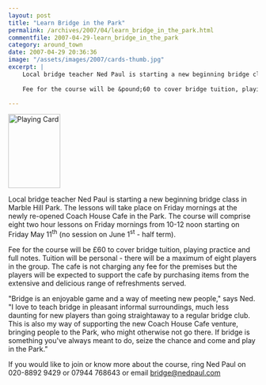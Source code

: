 ```yaml
---
layout: post
title: "Learn Bridge in the Park"
permalink: /archives/2007/04/learn_bridge_in_the_park.html
commentfile: 2007-04-29-learn_bridge_in_the_park
category: around_town
date: 2007-04-29 20:36:36
image: "/assets/images/2007/cards-thumb.jpg"
excerpt: |
    Local bridge teacher Ned Paul is starting a new beginning bridge class in Marble Hill Park. The lessons will take place on Friday mornings at the newly re-opened Coach House Cafe in the Park.  The course will comprise eight two hour lessons on Friday mornings from 10-12 noon starting on Friday May 11<sup>th</sup> (no session on June 1<sup>st</sup> - half term).
    
    Fee for the course will be &pound;60 to cover bridge tuition, playing practice and full notes.  Tuition will be personal - there will be a maximum of eight players in the group. The cafe is not charging any fee for the premises but the players will be expected to support the cafe by purchasing items from the extensive and delicious range of refreshments served.

---
```


<img src="/assets/images/2007/cards-thumb.jpg" alt="Playing Card" class="photo right" height="150" width="105">

Local bridge teacher Ned Paul is starting a new beginning bridge class in Marble Hill Park. The lessons will take place on Friday mornings at the newly re-opened Coach House Cafe in the Park. The course will comprise eight two hour lessons on Friday mornings from 10-12 noon starting on Friday May 11<sup>th</sup> (no session on June 1<sup>st</sup> - half term).

Fee for the course will be £60 to cover bridge tuition, playing practice and full notes. Tuition will be personal - there will be a maximum of eight players in the group. The cafe is not charging any fee for the premises but the players will be expected to support the cafe by purchasing items from the extensive and delicious range of refreshments served.

"Bridge is an enjoyable game and a way of meeting new people," says Ned. "I love to teach bridge in pleasant informal surroundings, much less daunting for new players than going straightaway to a regular bridge club. This is also my way of supporting the new Coach House Cafe venture, bringing people to the Park, who might otherwise not go there. If bridge is something you've always meant to do, seize the chance and come and play in the Park."

If you would like to join or know more about the course, ring Ned Paul on 020-8892 9429 or 07944 768643 or email <bridge@nedpaul.com>
